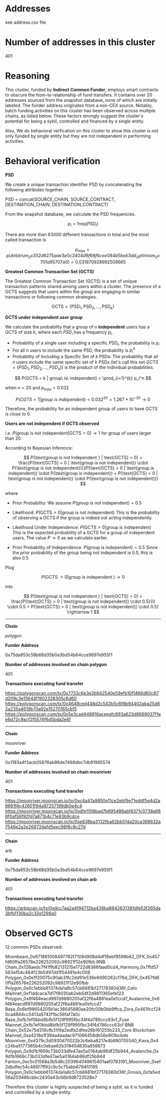 # Addresses

see address.csv file

# Number of addresses in this cluster

401

# Reasoning

This cluster, funded by **Indirect Common Funder**, employs smart contracts to obscure the from-to relationship of fund transfers. It contains over 20 addresses sourced from the snapshot database, none of which are initially labeled. The funder address originates from a non-CEX source. Notably, batch funding activities on this cluster has been observed across multiple chains, as listed below. These factors strongly suggest the cluster's potential for being a sybil, controlled and financed by a single entity.

Also, We do behavioral verfication on this cluster to show this cluster is not only funded by single entity but they are not independent in performing activities.

# Behavioral verification

**PSD**

We create a unique transaction identifier PSD by concatenating the following attributes together.

PSD = concat(SOURCE_CHAIN, SOURCE_CONTRACT, DESTINATION_CHAIN, DESTINATION_CONTRACT)

From the snapshot database, we calculate the PSD frequencies.

$$ p_i = \text{freq}(PSD_i) $$

There are more than 63000 different transactions in total and the most called transaction is

$$
p_{max} = p(Arbitrum_0x352d8275aae3e0c2404d9f68f6cee084b5beb3dd_Optimism_0x701a95707a0) = 0.031870928992508665
$$

**Greatest Common Transaction Set (GCTS)**

The Greatest Common Transaction Set (GCTS) is a set of unique transaction patterns shared among users within a cluster. The presence of a GCTS suggests that users within the group are engaging in similar transactions or following common strategies.

$$
\text{GCTS} = \{ \text{PSD}_1, \text{PSD}_2, \ldots, \text{PSD}_k \}
$$

**GCTS under independent user group**

We calculate the probability that a group of $n$ **independent** users has a GCTS of size $k$, where each $PSD_𝑖$ has a frequency $p_i$.
​

- Probability of a single user including a specific $PSD_i$, the probability is $p_i$
- For all n users to include the same PSD, the probability is $p_i^n$
- Probability of Including a Specific Set of 𝑘 PSDs:
  The probability that all $n$ users include the same specific set of $k$ PSDs (let's call this set $GCTS=\{PSD_1,PSD_2,…,PSD_𝑘\}$) is the product of the individual probabilities:

$$
P(GCTS = k | group\ is\ independent) = \prod_{i=1}^{k} p_i^n
$$

when $n > 20$ and $p_{max} < 0.032$

$$
P(CGTS = 1 | group\ is\ independent) < 0.032^{20} = 1.267*10^{-30} \rightarrow 0
$$

Therefore, the probability for an independent group of users to have GCTS is close to 0.

**Users are not independent if GCTS observed**

i.e. $P(\text{group is not independent} | \text{GCTS} > 0) \rightarrow 1$ for group of users larger than 20.

According to Bayesian Inference:

$$
P(\text{group is not independent } | \text{GCTS} > 0) = \frac{P(\text{GCTS} > 0 | \text{group is not independent}) \cdot P(\text{group is not independent})}{P(\text{GCTS} > 0 | \text{group is independent}) \cdot P(\text{group is independent}) + P(\text{GCTS} > 0 | \text{group is not independent}) \cdot P(\text{group is not independent})}
$$

where

- Prior Probability:
  We assume $P(\text{group is not independent}) = 0.5$

- Likelihood:
  $P(\text{GCTS} > 0 | \text{group is not independent})$
  This is the probability of observing a GCTS if the group is indeed not acting independently.

- Likelihood Under Independence:
  $P(\text{GCTS} > 0 | \text{group is independent})$
  This is the expected probability of a GCTS for a group of independent users. The value $P \rightarrow 0$ as we calculate earlier.

- Prior Probability of Independence:
  $P(\text{group is independent}) = 0.5$
  Since the prior probability of the group being not independent is 0.5, this is also 0.5.

Plug ​

$$
P(\text{GCTS } > 0 | \text{group is independent }) \rightarrow 0
$$

into

$$
P(\text{group is not independent } | \text{GCTS} > 0) = \frac{P(\text{GCTS} > 0 | \text{group is not independent}) \cdot 0.5}{0 \cdot 0.5 + P(\text{GCTS} > 0 | \text{group is not independent}) \cdot 0.5}
\rightarrow 1
$$


---

**Chain**

polygon

**Funder Address**

0x75da953c58b68d35b0a3bd54b64cce9697e955f1

**Number of addresses involved on chain polygon**

401

**Transactions executing fund transfer**

https://polygonscan.com/tx/0x7733c6e3e2b842540e59efb10f1466d60c87d209c3e15644f1902328305c6d60
https://polygonscan.com/tx/0x4648ced448d2c543b5c6f8b94402aba25d82a235a4619b70a92e15270165cb15
https://polygonscan.com/tx/0x5e3cad448916aceeafc893a623d6669037f1ee6d72c9acf2f5574f6d5bda2e6f



---

**Chain**

moonriver

**Funder Address**

0x1193a4f3acb05876ab96de7468dbc7db91985574

**Number of addresses involved on chain moonriver**

401

**Transactions executing fund transfer**

https://moonriver.moonscan.io/tx/0xc4a47a9850e11ce2ebf9e71eddf5e4d2a8661f4c42601f94a97257199db0e4c4
https://moonriver.moonscan.io/tx/0xdfe1108bad7b695488abf4371c0738a688f0af56f92fd7a871b4c71e83b9cdce
https://moonriver.moonscan.io/tx/0xe838ba3132fba62bb514a20ca368632a7546e2a2e26872dafd5eec98f8c8c27d



---

**Chain**

arb

**Funder Address**

0x75da953c58b68d35b0a3bd54b64cce9697e955f1

**Number of addresses involved on chain arb**

401

**Transactions executing fund transfer**

https://arbiscan.io/tx/0xdcc7aa2a4f94712ba438ba8842631381dfe53f265da3bfb1130ba2c32e1298a0



# Observed GCTS

12 common PSDs observed:

Moonbeam_0x671861008497782f7108d908d4df18ebf9598b82_DFK_0x457fd60ffa26576e226252092c98921f12e90fbb
BNB Chain_0x128aedc7f41ffb82131215e1722d8366faad0cd4_Harmony_0x7ffd57563ef54c464f23b5497dd1f54481e4c008
Polygon_0x0e1f20075c90ab31fc2dd91e536e6990262cf76d_DFK_0x457fd60ffa26576e226252092c98921f12e90fbb
Polygon_0x0c1ebbb61374da1a8c57cb6681bf27178360d36f_Celo Mainnet_0xf1ddcaca7d17f8030ab2eb54f2d9811365efe123
Polygon_0x6f484eacd997d9880205af22f6a4881ea0e1ccd7_Avalanche_0x6f484eacd997d9880205af22f6a4881ea0e1ccd7
Base_0x6bf98654205b1ac38645880ae20fc00b0bb9ffca_Zora_0x461fccf240ca4884cc5413a5742f1bc56faf7a0c
Base_0xfb7ef0bbd8bfb5f129f995fbc34f4d786ccc63cf_Fuse Mainnet_0xfb7ef0bbd8bfb5f129f995fbc34f4d786ccc63cf
BNB Chain_0x52e75d318cfb31f9a2edfa2dfee26b161255b233_Core Blockchain Mainnet_0xa4218e1f39da4aadac971066458db56e901bcbde
Moonriver_0xd379c3d0930d70022b3c6eba8217e4b990705540_Kava_0x4c24ba5177365b4c0ebae62b31945d830a858673
Polygon_0x9d1b1669c73b033dfe47ae5a0164ab96df25b944_Avalanche_0x9d1b1669c73b033dfe47ae5a0164ab96df25b944
Fantom_0xc5c01568a3b5d8c203964049615401aaf0783191_Moonriver_0xef2dbdfec54c466f7ff92c9c5c75abb6794f0195
Polygon_0x0c1ebbb61374da1a8c57cb6681bf27178360d36f_Gnosis_0xfa5ed56a203466cbbc2430a43c66b9d8723528e7

Therefore this cluster is highly suspected of being a sybil, as it is funded and controlled by a single entity.
